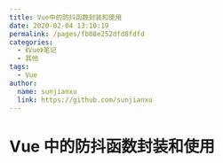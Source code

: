 ```yaml
---
title: Vue中的防抖函数封装和使用
date: 2020-02-04 13:10:19
permalink: /pages/fb08e252dfd8fdfd
categories:
  - 《Vue》笔记
  - 其他
tags:
  - Vue
author:
  name: sunjianxu
  link: https://github.com/sunjianxu
---
```


# Vue 中的防抖函数封装和使用
